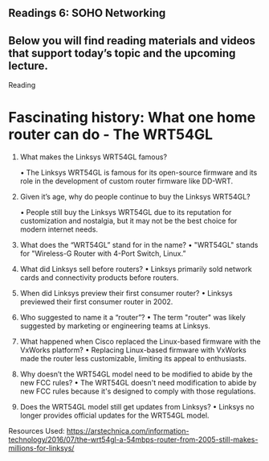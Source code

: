 ## Readings 6: SOHO Networking

## Below you will find reading materials and videos that support today’s topic and the upcoming lecture.
Reading

# Fascinating history: What one home router can do - The WRT54GL

1.	What makes the Linksys WRT54GL famous?

    •	The Linksys WRT54GL is famous for its open-source firmware and its role in the development of custom router firmware like DD-WRT.

3.	Given it’s age, why do people continue to buy the Linksys WRT54GL?

    •	People still buy the Linksys WRT54GL due to its reputation for customization and nostalgia, but it may not be the best choice for modern internet needs.

4.	What does the “WRT54GL” stand for in the name?
    •	"WRT54GL" stands for "Wireless-G Router with 4-Port Switch, Linux.”

5.	What did Linksys sell before routers?
    •	Linksys primarily sold network cards and connectivity products before routers.

6.	When did Linksys preview their first consumer router?
    •	Linksys previewed their first consumer router in 2002.

7.	Who suggested to name it a “router”?
    •	The term "router" was likely suggested by marketing or engineering teams at Linksys.

8.	What happened when Cisco replaced the Linux-based firmware with the VxWorks platform?
    •	Replacing Linux-based firmware with VxWorks made the router less customizable, limiting its appeal to enthusiasts.

9.	Why doesn’t the WRT54GL model need to be modified to abide by the new FCC rules?
    •	The WRT54GL doesn't need modification to abide by new FCC rules because it's designed to comply with those regulations.

10.	Does the WRT54GL model still get updates from Linksys?
•	Linksys no longer provides official updates for the WRT54GL model.

Resources Used: https://arstechnica.com/information-technology/2016/07/the-wrt54gl-a-54mbps-router-from-2005-still-makes-millions-for-linksys/

